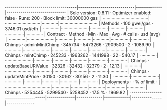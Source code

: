 ·-----------------------------------|----------------------------|-------------|-----------------------------·
|       Solc version: 0.8.11        ·  Optimizer enabled: false  ·  Runs: 200  ·  Block limit: 30000000 gas  │
····································|····························|·············|······························
|  Methods                          ·               100 gwei/gas               ·       3746.01 usd/eth       │
·············|······················|··············|·············|·············|···············|··············
|  Contract  ·  Method              ·  Min         ·  Max        ·  Avg        ·  # calls      ·  usd (avg)  │
·············|······················|··············|·············|·············|···············|··············
|  Chimps    ·  adminMintChimp      ·      345734  ·    5473266  ·    2909500  ·            2  ·    1089.90  │
·············|······················|··············|·············|·············|···············|··············
|  Chimps    ·  mintChimp           ·      245233  ·    1963262  ·    1441998  ·           22  ·     540.17  │
·············|······················|··············|·············|·············|···············|··············
|  Chimps    ·  updateBaseURIValue  ·       32326  ·      32432  ·      32379  ·            2  ·      12.13  │
·············|······················|··············|·············|·············|···············|··············
|  Chimps    ·  updateMintPrice     ·       30150  ·      30162  ·      30156  ·            2  ·      11.30  │
·············|······················|··············|·············|·············|···············|··············
|  Deployments                      ·                                          ·  % of limit   ·             │
····································|··············|·············|·············|···············|··············
|  Chimps                           ·     5254445  ·    5299540  ·    5258452  ·       17.5 %  ·    1969.82  │
·-----------------------------------|--------------|-------------|-------------|---------------|-------------·